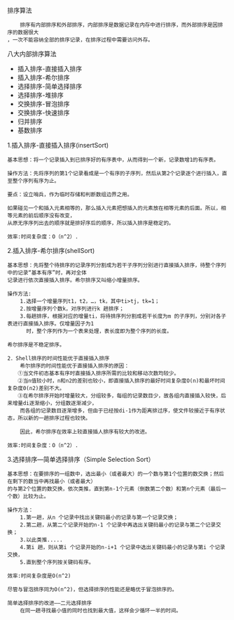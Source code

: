 排序算法

        排序有内部排序和外部排序，内部排序是数据记录在内存中进行排序，而外部排序是因排序的数据很大
    ，一次不能容纳全部的排序记录，在排序过程中需要访问外存。

八大内部排序算法   
* 插入排序-直接插入排序
* 插入排序-希尔排序
* 选择排序-简单选择排序
* 选择排序-堆排序
* 交换排序-冒泡排序
* 交换排序-快速排序
* 归并排序
* 基数排序

1.插入排序-直接插入排序(insertSort)

    基本思想：将一个记录插入到已排序好的有序表中，从而得到一个新，记录数增1的有序表。
    
    操作方法：先将序列的第1个记录看成是一个有序的子序列，然后从第2个记录逐个进行插入，直至整个序列有序为止。
    
    要点：设立哨兵，作为临时存储和判断数组边界之用。
    
    如果碰见一个和插入元素相等的，那么插入元素把想插入的元素放在相等元素的后面。所以，相等元素的前后顺序没有改变，
    从原无序序列出去的顺序就是排好序后的顺序，所以插入排序是稳定的。
    
    效率:时间复杂度：O（n^2）. 
    
    
2.插入排序-希尔排序(shellSort)

    基本思想：先将整个待排序的记录序列分割成为若干子序列分别进行直接插入排序，待整个序列中的记录“基本有序”时，再对全体
    记录进行依次直接插入排序。希尔排序又叫缩小增量排序。
    
    操作方法:
        1.选择一个增量序列t1，t2，…，tk，其中ti>tj，tk=1；
        2.按增量序列个数k，对序列进行k 趟排序；
        3.每趟排序，根据对应的增量ti，将待排序列分割成若干长度为m 的子序列，分别对各子表进行直接插入排序。仅增量因子为1 
          时，整个序列作为一个表来处理，表长度即为整个序列的长度。
          
    希尔排序是不稳定排序。
    
    2．Shell排序的时间性能优于直接插入排序
        希尔排序的时间性能优于直接插入排序的原因：
    　　①当文件初态基本有序时直接插入排序所需的比较和移动次数均较少。
    　　②当n值较小时，n和n2的差别也较小，即直接插入排序的最好时间复杂度O(n)和最坏时间复杂度0(n2)差别不大。
    　　③在希尔排序开始时增量较大，分组较多，每组的记录数目少，故各组内直接插入较快，后来增量di逐渐缩小，分组数逐渐减少，
        而各组的记录数目逐渐增多，但由于已经按di-1作为距离排过序，使文件较接近于有序状态，所以新的一趟排序过程也较快。
        
        因此，希尔排序在效率上较直接插人排序有较大的改进。
        
    效率:时间复杂度：O（n^2）.
    
3.选择排序—简单选择排序（Simple Selection Sort）
    
    基本思想：在要排序的一组数中，选出最小（或者最大）的一个数与第1个位置的数交换；然后在剩下的数当中再找最小（或者最大）
    的与第2个位置的数交换，依次类推，直到第n-1个元素（倒数第二个数）和第n个元素（最后一个数）比较为止。
    
    操作方法：
        1.第一趟，从n 个记录中找出关键码最小的记录与第一个记录交换；
        2.第二趟，从第二个记录开始的n-1 个记录中再选出关键码最小的记录与第二个记录交换；
        3.以此类推.....
        4.第i 趟，则从第i 个记录开始的n-i+1 个记录中选出关键码最小的记录与第i 个记录交换，
        5.直到整个序列按关键码有序。
        
    效率:时间复杂度是O(n^2)  
    
    尽管与冒泡排序同为O(n^2)，但选择排序的性能还是略优于冒泡排序的。
    
    简单选择排序的改进——二元选择排序
        在同一趟寻找最小值的同时也找到最大值，这样会少循环一半的时间。
    
    
    

    